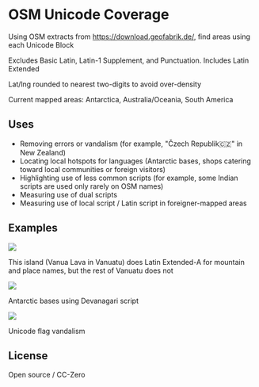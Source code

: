 # OSM Unicode Coverage

Using OSM extracts from https://download.geofabrik.de/, find areas using each Unicode Block

Excludes Basic Latin, Latin-1 Supplement, and Punctuation. Includes Latin Extended

Lat/lng rounded to nearest two-digits to avoid over-density

Current mapped areas: Antarctica, Australia/Oceania, South America

## Uses

- Removing errors or vandalism (for example, "Čzech Republik🇨🇿" in New Zealand)
- Locating local hotspots for languages (Antarctic bases, shops catering toward local communities or foreign visitors)
- Highlighting use of less common scripts (for example, some Indian scripts are used only rarely on OSM names)
- Measuring use of dual scripts
- Measuring use of local script / Latin script in foreigner-mapped areas

## Examples

<img src="https://mapmeld.com/osm-unicode-coverage/img/latinextendeda.png"/>

This island (Vanua Lava in Vanuatu) does Latin Extended-A for mountain and place names, but the rest of Vanuatu does not

<img src="https://mapmeld.com/osm-unicode-coverage/img/antarctic_bases.png"/>

Antarctic bases using Devanagari script

<img src="https://mapmeld.com/osm-unicode-coverage/img/czechvandal.png"/>

Unicode flag vandalism

## License

Open source / CC-Zero
